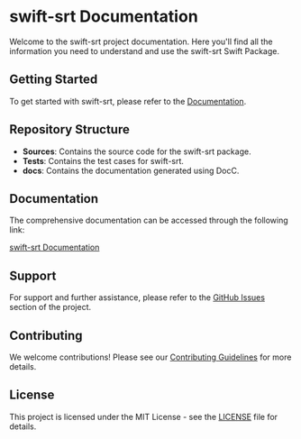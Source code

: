 # swift-srt Documentation

Welcome to the swift-srt project documentation. Here you'll find all the information you need to understand and use the swift-srt Swift Package.

## Getting Started

To get started with swift-srt, please refer to the [Documentation](_site/index.html).

## Repository Structure

- **Sources**: Contains the source code for the swift-srt package.
- **Tests**: Contains the test cases for swift-srt.
- **docs**: Contains the documentation generated using DocC.

## Documentation

The comprehensive documentation can be accessed through the following link:

[swift-srt Documentation](_site/index.html)

## Support

For support and further assistance, please refer to the [GitHub Issues](https://github.com/your-repo/swift-srt/issues) section of the project.

## Contributing

We welcome contributions! Please see our [Contributing Guidelines](CONTRIBUTING.md) for more details.

## License

This project is licensed under the MIT License - see the [LICENSE](LICENSE) file for details.
